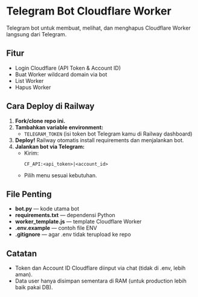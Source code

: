 # Telegram Bot Cloudflare Worker

Telegram bot untuk membuat, melihat, dan menghapus Cloudflare Worker langsung dari Telegram.

## Fitur

- Login Cloudflare (API Token & Account ID)
- Buat Worker wildcard domain via bot
- List Worker
- Hapus Worker

## Cara Deploy di Railway

1. **Fork/clone repo ini.**
2. **Tambahkan variable environment:**
   - `TELEGRAM_TOKEN` (isi token bot Telegram kamu di Railway dashboard)
3. **Deploy!** Railway otomatis install requirements dan menjalankan bot.
4. **Jalankan bot via Telegram:**
   - Kirim:  
     ```
     CF_API:<api_token>|<account_id>
     ```
   - Pilih menu sesuai kebutuhan.

## File Penting

- **bot.py** — kode utama bot
- **requirements.txt** — dependensi Python
- **worker_template.js** — template Cloudflare Worker
- **.env.example** — contoh file ENV
- **.gitignore** — agar .env tidak terupload ke repo

## Catatan
- Token dan Account ID Cloudflare diinput via chat (tidak di .env, lebih aman).
- Data user hanya disimpan sementara di RAM (untuk production lebih baik pakai DB).

